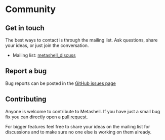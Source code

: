 # Community

## Get in touch

The best ways to contact is through the mailing list. Ask questions, share your
ideas, or just join the conversation.

* Mailing list: [metashell_discuss](https://groups.google.com/forum/#!forum/metashell_discuss)

## Report a bug

Bug reports can be posted in the [GitHub issues page](https://github.com/metashell/metashell/issues)

## Contributing

Anyone is welcome to contribute to Metashell. If you have just a small bug fix
you can directly open a [pull request](https://github.com/metashell/metashell/pulls).

For bigger features feel free to share your ideas on the mailing list for
discussions and to make sure no one else is working on them already.
